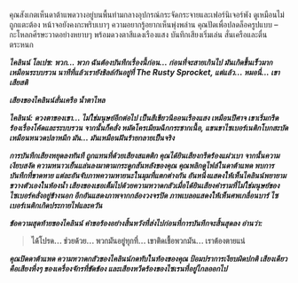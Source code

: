 คุณสังเกตเห็นดาต้าแพดวางอยู่บนพื้นท่ามกลางอุปกรณ์กระจัดกระจายและเฟอร์นิเจอร์พัง ดูเหมือนไม่ถูกแตะต้อง หน้าจอยังคงกะพริบเบาๆ ความอยากรู้อยากเห็นพุ่งพล่าน คุณปัดเพื่อปลดล็อครูปแบบ – กะโหลกศีรษะวาดอย่างหยาบๆ พร้อมดวงตาสีแดงเรืองแสง บันทึกเสียงเริ่มเล่น สั่นเครือและตื่นตระหนก

**_ไคลินน์ โลเปซ: พวก... พวก ฉันต้องบันทึกเรื่องนี้ก่อน... ก่อนที่จะสายเกินไป มันเกิดขึ้นเร็วมาก เหมือนระบบรวน นาทีที่แล้วเรายังชิลล์กันอยู่ที่ The Rusty Sprocket, แต่แล้ว... หมอนี่... เขาเสียสติ_**

**_เสียงของไคลินน์สั่นเครือ น้ำตาไหล_**

**_ไคลินน์: ดวงตาของเขา... ไม่ใช่มนุษย์อีกต่อไป เป็นสีเขียวนีออนเรืองแสง เหมือนปีศาจ เขาเริ่มกรีดร้องเรื่องโค้ดและระบบรวน จากนั้นก็คลั่ง หมัดโครเมียมฉีกกระชากเนื้อ, แขนขาไซเบอร์เนติกโบกสะบัดเหมือนหนวดปลาหมึก มัน... มันเหมือนฝันร้ายกลายเป็นจริง_**

**_การบันทึกเสียงหยุดลงทันที ถูกแทนที่ด้วยเสียงสแตติก คุณได้ยินเสียงกรีดร้องแผ่วเบา จากนั้นความเงียบสงัด ความหนาวเย็นแล่นลงมาตามกระดูกสันหลังของคุณ คุณพลิกดูไฟล์ในดาต้าแพด พบการบันทึกที่ขาดหาย แต่ละอันจับภาพความหายนะในมุมที่แตกต่างกัน อันหนึ่งแสดงให้เห็นไคลินน์พยายามขวางตัวเองในห้องน้ำ เสียงของเธอเต็มไปด้วยความหวาดกลัวเมื่อได้ยินเสียงคำรามที่ไม่ใช่มนุษย์ของไซเบอร์คลั่งอยู่ข้างนอก อีกอันแสดงภาพจากกล้องวงจรปิด ภาพเบลอแสดงให้เห็นศพเกลื่อนบาร์ ไซเบอร์เนติกเกิดประกายไฟและควัน_**

**_ข้อความสุดท้ายของไคลินน์ คำขอร้องอย่างสิ้นหวังที่ส่งไปก่อนที่การบันทึกจะสิ้นสุดลง อ่านว่า:_**

> **ได้โปรด... ช่วยด้วย... พวกมันอยู่ทุกที่... เขาติดเชื้อพวกมัน... เราต้องตายแน่**

**_คุณปิดดาต้าแพด ความหวาดกลัวของไคลินน์กดทับในท้องของคุณ ป้อมปราการเงียบผิดปกติ เสียงเดียวคือเสียงหึ่งๆ ของเครื่องจักรที่ขัดข้อง และเสียงหวีดร้องของไซเรนที่อยู่ไกลออกไป_**
